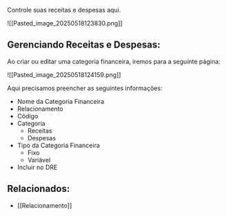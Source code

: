 Controle suas receitas e despesas aqui.

![[Pasted_image_20250518123830.png]]


## Gerenciando Receitas e Despesas:
Ao criar ou editar uma categoria financeira, iremos para a seguinte página:

![[Pasted_image_20250518124159.png]]

Aqui precisamos preencher as seguintes informações:
- Nome da Categoria Financeira
- Relacionamento
- Código
- Categoria
	- Receitas
	- Despesas
- Tipo da Categoria Financeira
	- Fixo
	- Variável
- Incluir no DRE


## Relacionados:
- [[Relacionamento]]